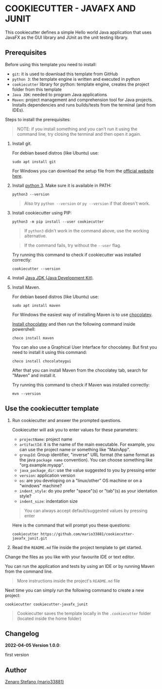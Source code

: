 # COOKIECUTTER - JAVAFX AND JUNIT

This cookiecutter defines a simple Hello world Java application
that uses JavaFX as the GUI library and JUnit as the unit testing library.

## Prerequisites

Before using this template you need to install:
* ```git```: it is used to download this template from GitHub
* ```python 3```: the template engine is written and executed in python
* ```cookiecutter``` library for python: template engine, creates the project folder from this template
* ```Java JDK```: needed to program Java applications
* ```Maven```: project management and comprehension tool for Java projects. Installs dependencies and runs builds/tests from the terminal (and from IDEs).

Steps to install the prerequisites:
> NOTE: if you install something and you can't run it using the command line, try closing the terminal and then open it again.

1. Install git.

    For debian based distros (like Ubuntu) use:
    ```
    sudo apt install git
    ```

    For Windows you can download the setup file from the [official website here](https://git-scm.com/downloads).

2. Install [python 3](https://www.python.org/). Make sure it is available in PATH:

    ```
    python3 --version
    ```
    > Also try ```python --version``` or ```py --version``` if that doesn't work.

3. Install cookiecutter using PIP:

    ```
    python3 -m pip install --user cookiecutter
    ```
    > If ```python3``` didn't work in the command above, use the working alternative.

    > If the command fails, try without the ```--user``` flag.

    Try running this command to check if cookiecutter was installed correctly:
    ```
    cookiecutter --version
    ```

4. Install [Java JDK (Java Development Kit)](https://www.oracle.com/java/technologies/downloads/).

5. Install Maven.

    For debian based distros (like Ubuntu) use:
    ```
    sudo apt install maven
    ```

    For Windows the easiest way of installing Maven is to use [chocolatey](https://chocolatey.org/).

    [Install chocolatey](https://chocolatey.org/install) and then run the following command inside powershell:
    ```
    choco install maven
    ```

    You can also use a Graphical User Interface for chocolatey. But first you need to install it using this command:
    ```
    choco install chocolateygui
    ```
    After that you can install Maven from the chocolatey tab, search for "Maven" and install it.

    Try running this command to check if Maven was installed correctly:
    ```
    mvn --version
    ```

## Use the cookiecutter template

1. Run cookiecutter and answer the prompted questions.

    Cookiecutter will ask you to enter values for these parameters:
    * ```projectName```: project name
    * ```artifactId```: it is the name of the main executable. For example, you can use the project name or something like "MainApp".
    * ```groupId```: Group identifier, "inverse" URL format (the same format as the java ```package name``` convention). You can choose something like "org.example.myapp".
    * ```java_package_dir```: use the value suggested to you by pressing enter
    * ```version```: application version
    * ```os```: are you developing on a "linux/other" OS machine or on a "windows" machine?
    * ```indent_style```: do you prefer "space"(s) or "tab"(s) as your identation style?
    * ```indent_size```: indentation size
    > You can always accept default/suggested values by pressing enter

    Here is the command that will prompt you these questions:
    ```
    cookiecutter https://github.com/mario33881/cookiecutter-javafx_junit.git
    ```

2. Read the ```README.md``` file inside the project template to get started.

Change the files as you like with your favourite IDE or text editor.

You can run the application and tests by using an IDE or by running Maven from the command line.
> More instructions inside the project's ```README.md``` file

Next time you can simply run the following command to create a new project:
```
cookiecutter cookiecutter-javafx_junit
```
> Cookiecutter saves the template locally in the ```.cookiecutter``` folder (located inside the home folder)

## Changelog

**2022-04-05 Version 1.0.0**:

first version

## Author
[Zenaro Stefano (mario33881)](https://github.com/mario33881)

